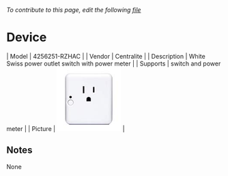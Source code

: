 
*To contribute to this page, edit the following
[file](https://github.com/Koenkk/zigbee2mqtt.io/blob/master/docgen/device_page_notes.js)*

# Device

| Model | 4256251-RZHAC  |
| Vendor  | Centralite  |
| Description | White Swiss power outlet switch with power meter |
| Supports | switch and power meter |
| Picture | ![../images/devices/4256251-RZHAC.jpg](../images/devices/4256251-RZHAC.jpg) |

## Notes

None
